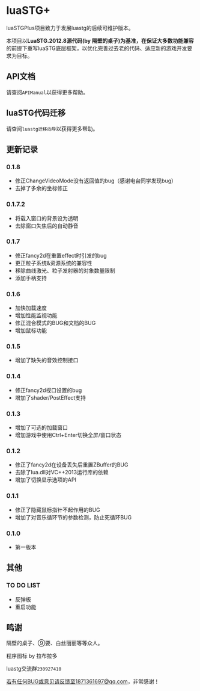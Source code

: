 # luaSTG+

luaSTGPlus项目致力于发展luastg的后续可维护版本。

本项目以**LuaSTG.2012.8源代码(by 隔壁的桌子)**为基准，在保证**大多数功能兼容**的前提下重写luaSTG底层框架，以优化完善过去老的代码、适应新的游戏开发要求为目标。

## API文档

请查阅`APIManual`以获得更多帮助。

## luaSTG代码迁移

请查阅`luastg迁移向导`以获得更多帮助。

## 更新记录

### 0.1.8

- 修正ChangeVideoMode没有返回值的bug（感谢电台同学发现bug）
- 去掉了多余的坐标修正

### 0.1.7.2

- 将载入窗口的背景设为透明
- 去除窗口失焦后的自动静音

### 0.1.7

- 修正fancy2d在重置effect时引发的bug
- 更正粒子系统&资源系统的兼容性
- 移除曲线激光、粒子发射器的对象数量限制
- 添加手柄支持

### 0.1.6

- 加快加载速度
- 增加性能监视功能
- 修正混合模式的BUG和文档的BUG
- 增加鼠标功能

### 0.1.5

- 增加了缺失的音效控制接口

### 0.1.4

- 修正fancy2d视口设置的bug
- 增加了shader/PostEffect支持

### 0.1.3

- 增加了可选的加载窗口
- 增加游戏中使用Ctrl+Enter切换全屏/窗口状态

### 0.1.2

- 修正了fancy2d在设备丢失后重置ZBuffer的BUG
- 去除了lua.dll对VC++2013运行库的依赖
- 增加了切换显示选项的API

### 0.1.1

- 修正了隐藏鼠标指针不起作用的BUG
- 增加了对音乐循环节的参数检测，防止死循环BUG

### 0.1.0

- 第一版本

## 其他

### TO DO LIST

- 反弹板
- 重启功能

## 鸣谢

隔壁的桌子、⑨要、白丝丽丽等等众人。

程序图标 by 拉布拉多

luastg交流群`230927410`

若有任何BUG或意见请反馈至1871361697@qq.com，非常感谢！
